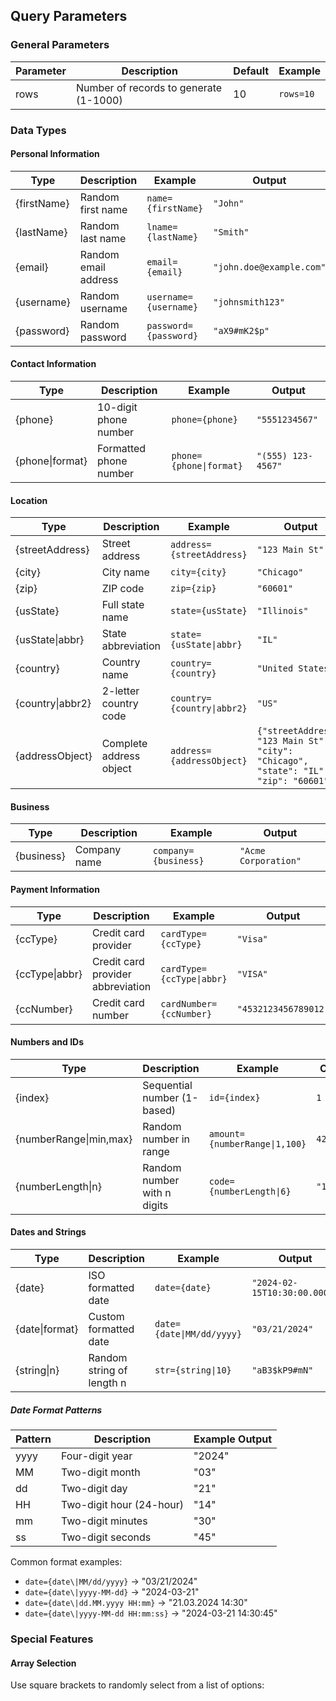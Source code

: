 ## Query Parameters

### General Parameters

| Parameter | Description | Default | Example |
|-----------|-------------|---------|---------|
| rows | Number of records to generate (1-1000) | 10 | `rows=10` |

### Data Types

#### Personal Information
| Type | Description | Example | Output |
|------|-------------|---------|---------|
| {firstName} | Random first name | `name={firstName}` | `"John"` |
| {lastName} | Random last name | `lname={lastName}` | `"Smith"` |
| {email} | Random email address | `email={email}` | `"john.doe@example.com"` |
| {username} | Random username | `username={username}` | `"johnsmith123"` |
| {password} | Random password | `password={password}` | `"aX9#mK2$p"` |

#### Contact Information
| Type | Description | Example | Output |
|------|-------------|---------|---------|
| {phone} | 10-digit phone number | `phone={phone}` | `"5551234567"` |
| {phone\|format} | Formatted phone number | `phone={phone\|format}` | `"(555) 123-4567"` |

#### Location
| Type | Description | Example | Output |
|------|-------------|---------|---------|
| {streetAddress} | Street address | `address={streetAddress}` | `"123 Main St"` |
| {city} | City name | `city={city}` | `"Chicago"` |
| {zip} | ZIP code | `zip={zip}` | `"60601"` |
| {usState} | Full state name | `state={usState}` | `"Illinois"` |
| {usState\|abbr} | State abbreviation | `state={usState\|abbr}` | `"IL"` |
| {country} | Country name | `country={country}` | `"United States"` |
| {country\|abbr2} | 2-letter country code | `country={country\|abbr2}` | `"US"` |
| {addressObject} | Complete address object | `address={addressObject}` | `{"streetAddress": "123 Main St", "city": "Chicago", "state": "IL", "zip": "60601"}` |

#### Business
| Type | Description | Example | Output |
|------|-------------|---------|---------|
| {business} | Company name | `company={business}` | `"Acme Corporation"` |

#### Payment Information
| Type | Description | Example | Output |
|------|-------------|---------|---------|
| {ccType} | Credit card provider | `cardType={ccType}` | `"Visa"` |
| {ccType\|abbr} | Credit card provider abbreviation | `cardType={ccType\|abbr}` | `"VISA"` |
| {ccNumber} | Credit card number | `cardNumber={ccNumber}` | `"4532123456789012"` |

#### Numbers and IDs
| Type | Description | Example | Output |
|------|-------------|---------|---------|
| {index} | Sequential number (1-based) | `id={index}` | `1` |
| {numberRange\|min,max} | Random number in range | `amount={numberRange\|1,100}` | `42` |
| {numberLength\|n} | Random number with n digits | `code={numberLength\|6}` | `"123456"` |

#### Dates and Strings
| Type | Description | Example | Output |
|------|-------------|---------|---------|
| {date} | ISO formatted date | `date={date}` | `"2024-02-15T10:30:00.000Z"` |
| {date\|format} | Custom formatted date | `date={date\|MM/dd/yyyy}` | `"03/21/2024"` |
| {string\|n} | Random string of length n | `str={string\|10}` | `"aB3$kP9#mN"` |

##### Date Format Patterns
| Pattern | Description | Example Output |
|---------|-------------|----------------|
| yyyy | Four-digit year | "2024" |
| MM | Two-digit month | "03" |
| dd | Two-digit day | "21" |
| HH | Two-digit hour (24-hour) | "14" |
| mm | Two-digit minutes | "30" |
| ss | Two-digit seconds | "45" |

Common format examples:
- `date={date\|MM/dd/yyyy}` → "03/21/2024"
- `date={date\|yyyy-MM-dd}` → "2024-03-21"
- `date={date\|dd.MM.yyyy HH:mm}` → "21.03.2024 14:30"
- `date={date\|yyyy-MM-dd HH:mm:ss}` → "2024-03-21 14:30:45"

### Special Features

#### Array Selection
Use square brackets to randomly select from a list of options: 